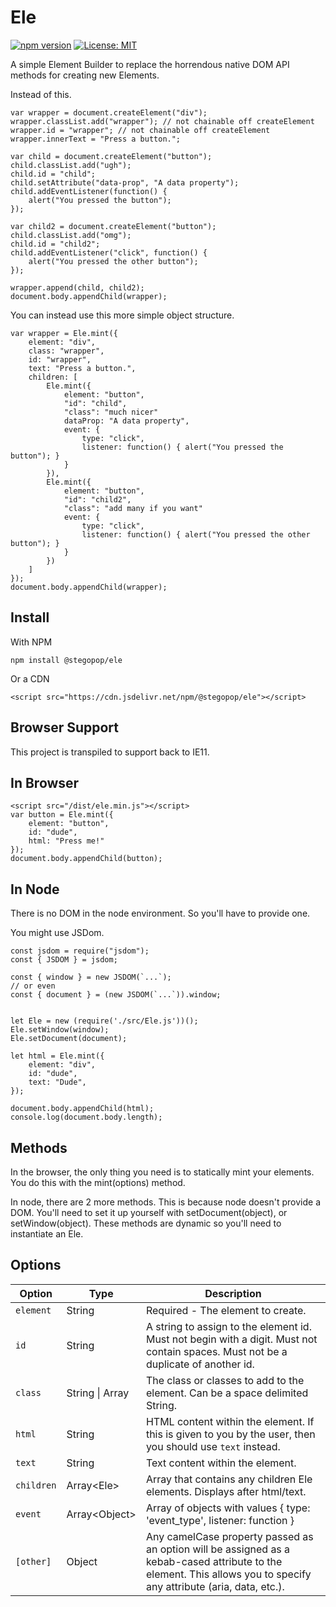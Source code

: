 # Ele

[![npm version](https://badge.fury.io/js/@stegopop%2Fele.svg)](https://badge.fury.io/js/@stegopop%2Fele)
[![License: MIT](https://img.shields.io/badge/License-MIT-yellow.svg)](https://opensource.org/licenses/MIT)

A simple Element Builder to replace the horrendous native DOM API methods for creating new Elements.

Instead of this.

```
var wrapper = document.createElement("div");
wrapper.classList.add("wrapper"); // not chainable off createElement
wrapper.id = "wrapper"; // not chainable off createElement
wrapper.innerText = "Press a button.";

var child = document.createElement("button");
child.classList.add("ugh");
child.id = "child";
child.setAttribute("data-prop", "A data property");
child.addEventListener(function() {
    alert("You pressed the button");
});

var child2 = document.createElement("button");
child.classList.add("omg");
child.id = "child2";
child.addEventListener("click", function() {
    alert("You pressed the other button");
});

wrapper.append(child, child2);
document.body.appendChild(wrapper);
```

You can instead use this more simple object structure.

```
var wrapper = Ele.mint({
    element: "div",
    class: "wrapper",
    id: "wrapper",
    text: "Press a button.",
    children: [
        Ele.mint({
            element: "button",
            "id": "child",
            "class": "much nicer"
            dataProp: "A data property",
            event: {
                type: "click",
                listener: function() { alert("You pressed the button"); }
            }
        }),
        Ele.mint({
            element: "button",
            "id": "child2",
            "class": "add many if you want"
            event: {
                type: "click",
                listener: function() { alert("You pressed the other button"); }
            }
        })
    ]
});
document.body.appendChild(wrapper);
```

## Install

With NPM

```
npm install @stegopop/ele
```

Or a CDN

```
<script src="https://cdn.jsdelivr.net/npm/@stegopop/ele"></script>
```

## Browser Support

This project is transpiled to support back to IE11.

## In Browser

```
<script src="/dist/ele.min.js"></script>
var button = Ele.mint({
    element: "button",
    id: "dude",
    html: "Press me!"
});
document.body.appendChild(button);
```

## In Node

There is no DOM in the node environment. So you'll have to provide one. 

You might use JSDom.

```
const jsdom = require("jsdom");
const { JSDOM } = jsdom;

const { window } = new JSDOM(`...`);
// or even
const { document } = (new JSDOM(`...`)).window;


let Ele = new (require('./src/Ele.js'))();
Ele.setWindow(window);
Ele.setDocument(document);

let html = Ele.mint({
    element: "div",
    id: "dude",
    text: "Dude",
});

document.body.appendChild(html);
console.log(document.body.length);
```

## Methods

In the browser, the only thing you need is to statically mint your elements.
You do this with the mint(options) method.

In node, there are 2 more methods. This is because node doesn't provide a DOM. You'll need to set it up yourself with setDocument(object), or setWindow(object). These methods are dynamic so you'll need to instantiate an Ele.

## Options

| Option     | Type   | Description |
| ---------- | ------ | ----------- |
| `element`  | String | Required - The element to create. |
| `id`       | String | A string to assign to the element id. Must not begin with a digit. Must not contain spaces. Must not be a duplicate of another id. |
| `class`    | String \| Array | The class or classes to add to the element. Can be a space delimited String. |
| `html`     | String | HTML content within the element. If this is given to you by the user, then you should use `text` instead. |
| `text`     | String | Text content within the element. |
| `children` | Array&lt;Ele&gt; | Array that contains any children Ele elements. Displays after html/text. |
| `event` | Array&lt;Object&gt; | Array of objects with values { type: 'event_type', listener: function } |
| `[other]` | Object | Any camelCase property passed as an option will be assigned as a kebab-cased attribute to the element. This allows you to specify any attribute (aria, data, etc.). |
